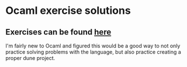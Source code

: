 # Ocaml exercise solutions
## Exercises can be found [here](https://ocaml.org/exercises)

I'm fairly new to Ocaml and figured this would be a good way to not only practice solving problems with the language, but also practice creating a proper dune project.
